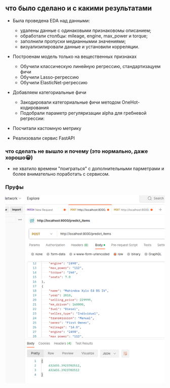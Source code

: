 ## что было сделано и с какими результатами
* Была проведена EDA над данными:
    * удалены данные с одинаковыми признаковомы описанием;
    * обработали столбцы: mileage, engine, max_power и torque;
    * заполнили пропуски медианнымии значениями;
    * визуализилировали данные и установили корреляции.

* Построенам модель только на вещественных признаках

    * Обучили классическую линейную регрессию, стандартизацуем фичи      
    * Обучили Lasso-регрессию      
    * Обучили ElasticNet-регрессию      

* Добавляем категориальные фичи

    * Закодировали категориальные фичи методом OneHot-кодирования
    * Подобрали параметр регуляризации alpha для гребневой регрессии:
* Посчитали кастомную метрику
* Реализовали сервис FastAPI

### что сделать не вышло и почему (это нормально, даже хорошо😀)
* не хватило времени "поиграться" с дополнительными парметрами и более внимательно поработать с сервисом.

### Пруфы
![Alt text](assets/image.png)